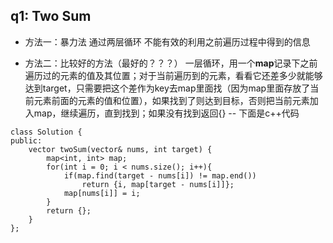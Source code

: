 ## q1: Two Sum
- 方法一：暴力法
通过两层循环
不能有效的利用之前遍历过程中得到的信息

- 方法二：比较好的方法（最好的？？？）
一层循环，用一个**map**记录下之前遍历过的元素的值及其位置；对于当前遍历到的元素，看看它还差多少就能够达到target，只需要把这个差作为key去map里面找（因为map里面存放了当前元素前面的元素的值和位置），如果找到了则达到目标，否则把当前元素加入map，继续遍历，直到找到；如果没有找到返回{}
-- 下面是c++代码
<pre><code>class Solution {
public:
    vector<int> twoSum(vector<int>& nums, int target) {
        map&lt;int, int&gt; map;
        for(int i = 0; i < nums.size(); i++){
            if(map.find(target - nums[i]) != map.end())
                return {i, map[target - nums[i]]};
            map[nums[i]] = i;
        }
        return {};
    }
};</code></pre>